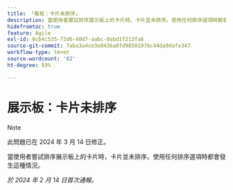 ```yaml
---
title: 「看板：卡片未排序」
description: 當使用者嘗試排序展示板上的卡片時，卡片並未排序。使用任何排序選項時都會發生這種情況。
hidefromtoc: true
feature: Agile
exl-id: 8cb4c535-73d6-40d7-aabc-0abd1f213fa6
source-git-commit: 7aba3a4ce3e0436a8fd9850197bc44da9dafe347
workflow-type: tm+mt
source-wordcount: '62'
ht-degree: 93%

---
```


# 展示板：卡片未排序

>[!NOTE]
>
>此問題已在 2024 年 3 月 14 日修正。

當使用者嘗試排序展示板上的卡片時，卡片並未排序。使用任何排序選項時都會發生這種情況。

_於 2024 年 2 月 14 日首次通報。_
